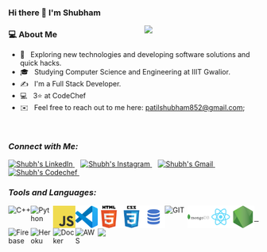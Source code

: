 ### Hi there 👋 I'm Shubham


<img align='right' src="https://media.giphy.com/media/M9gbBd9nbDrOTu1Mqx/giphy.gif" width="230">

### 💻 About Me

- 🤔 &nbsp; Exploring new technologies and developing software solutions and quick hacks.
- 🎓 &nbsp; Studying Computer Science and Engineering at IIIT Gwalior.
- ✍️ &nbsp; I'm a Full Stack Developer.
- 💻 &nbsp; 3⭐️ at CodeChef
- ✉️ &nbsp; Feel free to reach out to me here: <patilshubham852@gmail.com>;
<br/>

<h3><i><b>Connect with Me:</b></i></h3>
<p align="left">
<a href="https://www.linkedin.com/in/shubham-patil-596175191/" target="blank">
  <img alt="Shubh's LinkedIn" width="35px" src="https://image.flaticon.com/icons/svg/2111/2111465.svg" />
</a> &nbsp;&nbsp;
  
<a href="https://www.instagram.com/shubham_2402/" target="blank">
  <img alt="Shubh's Instagram" width="35px" src="https://image.flaticon.com/icons/svg/2111/2111421.svg" />
</a> &nbsp;&nbsp;
  
<a href="mailto:patilshubham852@gmail.com" target="blank">
  <img alt="Shubh's Gmail" width="35px" src="https://cdn-icons-png.flaticon.com/512/732/732200.png" />
</a> &nbsp;&nbsp;
 
 <a href="https://www.codechef.com/users/shubh_2402" target="blank">
  <img alt="Shubh's Codechef" width="35px" src="https://icons-for-free.com/iconfiles/png/512/codechef-1324440139527402917.png" />
</a> &nbsp;&nbsp;
  
</p>

<h3><i><b>Tools and Languages:</b></i></h3>
   
  <img align="left" width="45px" alt="C++" src="https://upload.wikimedia.org/wikipedia/commons/thumb/1/18/ISO_C%2B%2B_Logo.svg/306px-ISO_C%2B%2B_Logo.svg.png">
  <img   align="left" width="45px" alt="Python" src="https://cdn3.iconfinder.com/data/icons/logos-and-brands-adobe/512/267_Python-512.png">
  <img align="left" alt="JavaScript" width="45px" src="https://raw.githubusercontent.com/github/explore/80688e429a7d4ef2fca1e82350fe8e3517d3494d/topics/javascript/javascript.png" />
  <img align="left" alt="Visual Studio Code" width="45px" src="https://raw.githubusercontent.com/github/explore/80688e429a7d4ef2fca1e82350fe8e3517d3494d/topics/visual-studio-code/visual-studio-code.png" />
  
  <img align="left" alt="HTML5" width="45px" src="https://raw.githubusercontent.com/github/explore/80688e429a7d4ef2fca1e82350fe8e3517d3494d/topics/html/html.png" />
  
  <img align="left" alt="CSS3" width="45px" src="https://raw.githubusercontent.com/github/explore/80688e429a7d4ef2fca1e82350fe8e3517d3494d/topics/css/css.png" />
  
  <img align="left" alt="SQL" width="45px" src="https://raw.githubusercontent.com/github/explore/80688e429a7d4ef2fca1e82350fe8e3517d3494d/topics/sql/sql.png" />
  
  <img align="left" alt="GIT" width="45px" src="https://git-scm.com/images/logos/downloads/Git-Icon-1788C.png">
  
   <img align="left" alt="Mongodb" width="45px" src="https://raw.githubusercontent.com/github/explore/80688e429a7d4ef2fca1e82350fe8e3517d3494d/topics/mongodb/mongodb.png" />
   
   <img align="left" alt="React" width="45px" src="https://raw.githubusercontent.com/github/explore/80688e429a7d4ef2fca1e82350fe8e3517d3494d/topics/react/react.png" />
   
   <img align="left" alt="Nodejs" width="45px" src="https://raw.githubusercontent.com/github/explore/80688e429a7d4ef2fca1e82350fe8e3517d3494d/topics/nodejs/nodejs.png" />
   
   <img align="left" alt="Firebase" width="45px" src="https://cdn4.iconfinder.com/data/icons/google-i-o-2016/512/google_firebase-2-512.png">
   
   <img align="left" alt="Heroku" width="45px" src="https://img.icons8.com/color/452/heroku.png">
   
   <img align="left" alt="Docker" width="45px" src="https://www.docker.com/sites/default/files/d8/styles/role_icon/public/2019-07/Moby-logo.png?itok=sYH_JEaJ">
   
   <img align="left" alt="AWS" width="45px" src="https://www.logo.wine/a/logo/Amazon_Web_Services/Amazon_Web_Services-Logo.wine.svg">
   <br>
   
<hr>
 <p align="left">
<img align="left" src="https://github-readme-stats.vercel.app/api?username=Shubh-2402&show_icons=true&hide_border=true">
</p>
    



